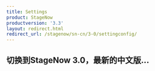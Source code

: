 ```yaml
---
title: Settings
product: StageNow
productversion: '3.3'
layout: redirect.html
redirect_url: /stagenow/sn-cn/3-0/settingconfig/
---
```


## 切换到StageNow 3.0，最新的中文版...
